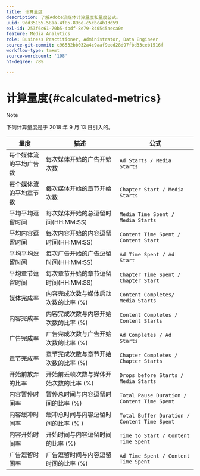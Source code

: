 ```yaml
---
title: 计算量度
description: 了解Adobe流媒体计算量度和量度公式。
uuid: 9dd35155-58aa-4f05-896e-c5cbc4b13d59
exl-id: 253f6c61-70b5-4bdf-8e79-840545aeca0e
feature: Media Analytics
role: Business Practitioner, Administrator, Data Engineer
source-git-commit: c96532bb032a4c9aaf9eed28d97fbd33ceb1516f
workflow-type: tm+mt
source-wordcount: '198'
ht-degree: 78%

---
```


# 计算量度{#calculated-metrics}

>[!NOTE]
>
>下列计算量度是于 2018 年 9 月 13 日引入的。

| 量度 | 描述 | 公式 |
|---|---|---|
| 每个媒体流的平均广告数 | 每次媒体开始的广告开始次数 | `Ad Starts / Media Starts` |
| 每个媒体流的平均章节数 | 每次媒体开始的章节开始次数 | `Chapter Start / Media Starts` |
| 平均平均逗留时间 | 每次媒体开始的总逗留时间(HH:MM:SS) | `Media Time Spent / Media Starts` |
| 平均内容逗留时间 | 每次内容开始的内容逗留时间(HH:MM:SS) | `Content Time Spent / Content Start` |
| 平均平均逗留时间 | 每次广告开始的广告逗留时间(HH:MM:SS) | `Ad Time Spent / Ad Start` |
| 平均章节逗留时间 | 每次章节开始的章节逗留时间(HH:MM:SS) | `Chapter Time Spent / Chapter Start` |
| 媒体完成率 | 内容完成次数与媒体启动次数的比率 (%) | `Content Completes/ Media Starts` |
| 内容完成率 | 内容完成次数与内容开始次数的比率 (%) | `Content Completes / Content Starts` |
| 广告完成率 | 广告完成次数与广告开始次数的比率 (%) | `Ad Completes / Ad Starts` |
| 章节完成率 | 章节完成次数与章节开始次数的比率 (%) | `Chapter Completes / Chapter Starts` |
| 开始前放弃的比率 | 开始前丢帧次数与媒体开始次数的比率 (%) | `Drops before Starts / Media Starts` |
| 内容暂停时间率 | 暂停总时间与内容逗留时间的比率 (%) | `Total Pause Duration / Content Time Spent` |
| 内容缓冲时间率 | 缓冲总时间与内容逗留时间的比率 (% ) | `Total Buffer Duration / Content Time Spent` |
| 内容开始时间率 | 开始时间与内容逗留时间的比率 (%) | `Time to Start / Content Time Spent` |
| 广告逗留时间率 | 广告逗留时间与内容逗留时间的比率 (%) | `Ad Time Spent / Content Time Spent` |
